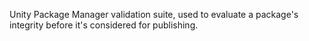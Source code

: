 Unity Package Manager validation suite, used to evaluate a package's integrity before it's considered for publishing.
